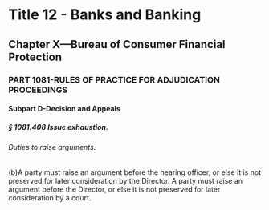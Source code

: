 
# Title 12 - Banks and Banking
## Chapter X—Bureau of Consumer Financial Protection
### PART 1081-RULES OF PRACTICE FOR ADJUDICATION PROCEEDINGS
#### Subpart D-Decision and Appeals
##### § 1081.408 Issue exhaustion.
###### Duties to raise arguments.

(b)A party must raise an argument before the hearing officer, or else it is not preserved for later consideration by the Director. A party must raise an argument before the Director, or else it is not preserved for later consideration by a court.

